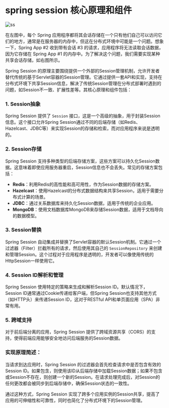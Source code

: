 # spring session 核心原理和组件
![ss](https://github.com/fuos/springboot3.x-demo/assets/34535312/df742b4f-470a-43f4-bbc6-701a16c8f4ae)

在左图中，每个 Spring 应用程序都将其会话存储在一个只有他们自己可以访问它们的地方，通常是在服务器的内存中，但这在分布式环境中可能是一个问题。想象一下，Spring App #2 收到带有会话 #3 的请求，应用程序将无法读取会话数据，因为它存储在 Spring App #1 的内存中。为了解决这个问题，我们需要实现某种共享会话存储，如右图所示。

Spring Session 的原理主要围绕提供一个外部的Session管理机制，允许开发者替代传统的基于Servlet容器的Session管理。它通过提供一套API和实现，支持在分布式环境下共享Session信息，解决了传统Session管理在分布式部署时遇到的问题，如Session不一致、扩展性差等。其核心原理和组件包括：

### 1. **Session抽象**

Spring Session 提供了 `Session` 接口，这是一个高级的抽象，用于封装Session信息。这个接口允许Spring Session通过不同的后端存储（如Redis、Hazelcast、JDBC等）来实现Session的存储和检索，而对应用程序来说是透明的。

### 2. **Session存储**

Spring Session 支持多种类型的后端存储方案，这些方案可以持久化Session数据。这意味着即使应用服务器重启，Session信息也不会丢失。常见的存储方案包括：

- **Redis**：利用Redis的高性能和高可用性，作为Session数据的存储方案。
- **Hazelcast**：使用Hazelcast的分布式数据结构来共享Session，适用于需要分布式计算的场景。
- **JDBC**：通过关系数据库来持久化Session数据，适用于传统的企业应用。
- **MongoDB**：使用文档数据库MongoDB来存储Session数据，适用于文档导向的数据模型。

### 3. **Session替换**

Spring Session 自动集成并替换了Servlet容器的默认Session机制。它通过一个过滤器（Filter）拦截所有的请求，然后使用其自己的 `SessionRepository` 来创建和管理Session。这个过程对于应用程序是透明的，开发者可以像使用传统的HttpSession一样使用它。

### 4. **Session ID解析和管理**

Spring Session 使用特定的策略来生成和解析Session ID。默认情况下，Session ID通常通过Cookie传递给客户端，但Spring Session也支持其他方式（如HTTP头）来传递Session ID，这对于RESTful API和单页面应用（SPA）非常有用。

### 5. **跨域支持**

对于前后端分离的应用，Spring Session 提供了跨域资源共享（CORS）的支持，使得前端应用能够安全地访问后端服务的Session数据。

### 实现原理简述：

当请求到达应用时，Spring Session 的过滤器会首先检查请求中是否包含有效的Session ID。如果包含，则使用该ID从后端存储中加载Session数据；如果不包含或Session不存在，则创建一个新的Session。在请求处理完成后，对Session的任何更改都会被同步到后端存储中，确保Session状态的一致性。

通过这种方式，Spring Session 实现了跨多个应用实例的Session共享，提高了应用的可伸缩性和可靠性，同时也简化了分布式环境下的Session管理。

